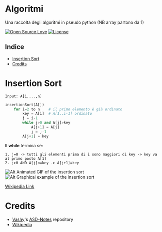 # Algoritmi

Una raccolta degli algoritmi in pseudo python (NB array partono da 1)

[![Open Source Love](https://badges.frapsoft.com/os/v1/open-source.svg?v=103)](https://opensource.org/licenses/Apache-2.0) [![License](https://img.shields.io/badge/license-Apache%202.0-blue.svg)](https://www.apache.org/licenses/LICENSE-2.0)

## Indice

- [Insertion Sort](#insertion-sort)
- [Credits](#credits)


# Insertion Sort

`Input: A[1,...,n]`

```python
insertionSort(A[])
	for i=2 to n	# il primo elemento è già ordinato
		key = A[i]	# A[1..i-1] ordinato
		j = i-1
		while j>0 and A[j]>key
			A[j+1] = A[j]
			j = j-1
		A[j+1] = key
```

Il **while** termina se:

	1. j=0 -> tutti gli elementi prima di i sono maggiori di key -> key va al primo posto A[1]
	2. j>0 AND A[j]<=key -> A[j+1]=key
	


![Alt Animated GIF of the insertion sort](https://upload.wikimedia.org/wikipedia/commons/4/42/Insertion_sort.gif)
![Alt Graphical example of the insertion sort](https://upload.wikimedia.org/wikipedia/commons/0/0f/Insertion-sort-example-300px.gif)

[Wikipedia Link](https://en.wikipedia.org/wiki/Insertion_sort "Insertion Sort link to Wikipedia")

# Credits

* [Vashy](https://github.com/Vashy)'s [ASD-Notes](https://github.com/Vashy/ASD-Notes) repository
* [Wikipedia](https://en.wikipedia.org)
